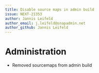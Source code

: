 ```yaml
---
title: Disable source maps in admin build
issue: NEXT-21353
author: Jannis Leifeld
author_email: j.leifeld@snapadmin.net
author_github: Jannis Leifeld
---
```

# Administration
* Removed sourcemaps from admin build

